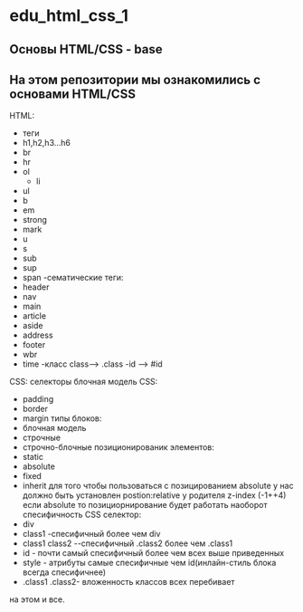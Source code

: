 # edu_html_css_1

Основы HTML/CSS - base
----------------------------------------------------------
 
На этом репозитории мы  ознакомились с основами HTML/CSS
-----------------------------------------------------------
HTML:
  - теги
  - h1,h2,h3...h6
  - br
  - hr
  - ol
    - li
  - ul
  - b
  - em
  - strong
  - mark
  - u
  - s
  - sub
  - sup
  - span
-сематические теги:
  - header
  - nav
  - main
  - article
  - aside
  - address
  - footer
  - wbr
  - time
-класс class--> .class
-id --> #id

CSS:
селекторы
блочная модель CSS:
 - padding
 - border
 - margin
типы блоков:
- блочная модель
- строчные
- строчно-блочные
позиционированик элементов:
- static
- absolute
- fixed
- inherit
для того чтобы пользоваться с позицированием absolute у нас должно быть установлен postion:relative у родителя
z-index (-1++4) если absolute то позициорнирование будет работать наоборот
спесифичность CSS селектор:
- div
- class1 -спесифичный более чем div
- class1 class2 --спесифичный .class2 более чем .class1
- id - почти самый спесифичный более чем всех выше приведенных
- style - атрибуты самые спесифичные чем id(инлайн-стиль блока всегда спесифичнее)
- .class1 .class2- вложенность классов всех перебивает

на этом и все.
